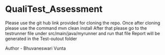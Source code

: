 # QualiTest_Assessment

Please use the git hub link provided for cloning the repo.
Once after cloning please use the command mvn clean install
After that please go to the testrunner file under src/main/java/myrunner and run that file
Report will be generated in the Test-outout folder

Author - Bhuvaneswari Vunta
